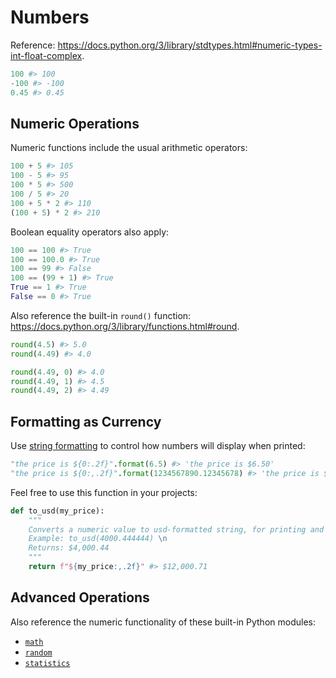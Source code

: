 # Numbers

Reference: https://docs.python.org/3/library/stdtypes.html#numeric-types-int-float-complex.

```python
100 #> 100
-100 #> -100
0.45 #> 0.45
```

## Numeric Operations

Numeric functions include the usual arithmetic operators:

```python
100 + 5 #> 105
100 - 5 #> 95
100 * 5 #> 500
100 / 5 #> 20
100 + 5 * 2 #> 110
(100 + 5) * 2 #> 210
```

Boolean equality operators also apply:

```python
100 == 100 #> True
100 == 100.0 #> True
100 == 99 #> False
100 == (99 + 1) #> True
True == 1 #> True
False == 0 #> True
```

Also reference the built-in `round()` function: https://docs.python.org/3/library/functions.html#round.

```python
round(4.5) #> 5.0
round(4.49) #> 4.0

round(4.49, 0) #> 4.0
round(4.49, 1) #> 4.5
round(4.49, 2) #> 4.49
```

## Formatting as Currency

Use [string formatting](https://docs.python.org/3.4/library/string.html#string-formatting) to control how numbers will display when printed:

```python
"the price is ${0:.2f}".format(6.5) #> 'the price is $6.50'
"the price is ${0:,.2f}".format(1234567890.12345678) #> 'the price is $1,234,567,890.12'
```

Feel free to use this function in your projects:

```py
def to_usd(my_price):
    """
    Converts a numeric value to usd-formatted string, for printing and display purposes. \n
    Example: to_usd(4000.444444) \n
    Returns: $4,000.44
    """
    return f"${my_price:,.2f}" #> $12,000.71
```

## Advanced Operations

Also reference the numeric functionality of these built-in Python modules:

  + [`math`](../modules/math.md)
  + [`random`](../modules/random.md)
  + [`statistics`](../modules/statistics.md)
